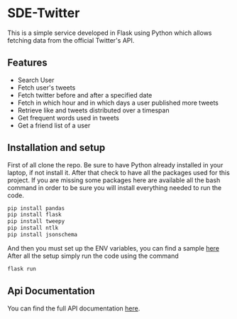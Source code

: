 # SDE-Twitter
This is a simple service developed in Flask using Python which allows fetching data from the official Twitter's API.

## Features
- Search User
- Fetch user's tweets
- Fetch twitter before and after a specified date
- Fetch in which hour and in which days a user published more tweets
- Retrieve like and tweets distributed over a timespan
- Get frequent words used in tweets
- Get a friend list of a user

## Installation and setup
First of all clone the repo.
Be sure to have Python already installed in your laptop, if not install it.
After that check to have all the packages used for this project.
If you are missing some packages here are available all the bash command in order to be sure you will install everything needed to run the code.

```bash
pip install pandas
pip install flask
pip install tweepy
pip install ntlk
pip install jsonschema
```

And then you must set up the ENV variables, you can find a sample [here](https://github.com/eliacunegatti/SDE-Twitter/blob/main/.env_example)
After all the setup simply run the code using the command 
```bash
flask run
```
## Api Documentation
You can find the full API documentation [here](https://gammamangolytica.docs.apiary.io/#reference/0/get-friends-of-user/display-basic-tweets-data).
